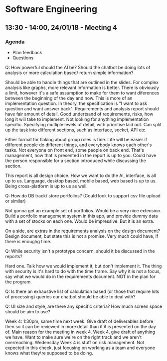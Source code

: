 # Software Engineering
## 13:30 - 14:00, 24/01/18 - Meeting 4
### Agenda
- Plan feedback
- Questions

Q: How powerful should the AI be? Should the chatbot be doing lots of analysis or more calculation based/ return simple information?

Should be able to handle things that are outlined in the slides. For complex analysis like graphs, more relevant information is better. There is obviously a limit, however it's a safe assumption to make for them to want diferences between the beginning of the day and now. This is more of an implementation question. In theory, the specification is "I want to ask question and want answer back". Requirements and analysis report should have fair amount of detail. Good undertsand of requirements, risks, how long it will take to implement. Not looking for anything implementation specific. Specifying mutliple levels of detail, with prioritise laid out. Can split up the task into different sections, such as interface, socket, API etc. 

Either format for tlaking about group roles is fine. Life will be easier if different people do different things, and everybody knows each other's tasks. Not everyone on front end, some people on back end. That's management, how that is presented in the report is up to you. Could have the person responsible for a section introduced while discussing the section. 

This report is all design choice. How we want to do the AI, interface, is all up to us. Language, desktop based, mobile based, web based is up to us. Being cross-platform is up to us as well. 

Q: How do DB track/ store portfolios? (Could look to support csv file upload or similar)

Not gonna get an example set of portfolios. Would be a very nice extension. Build a portfolio management system in this app, and provide dummy data with a set of stocks on each one. Would be impressive. But it is an extra. 

On a side, are extras in the requirements analysis on the design document? Design document, but state this is not a promise. Very much could have, if there is enoughg time. 

Q: While security isn't a prototype concern, should it be discussed in the reports?

Hard one. Talk how we would implement it, but don't implement it. The thing with security is it's hard to do with the time frame. Say why it is not a focus, say what we would do in the requirements document. NOT in the plan for the program.

Q: Is there an exhaustive list of calculation based (or those that require lots of processing) queries our chatbot should be able to deal with?

Q: UI size and style, are there any specific criteria? How much screen space should be aim to use? 



Week 4: 1:30pm, same time next week. Give draft of deliverables before then so it can be reviewed in more detail than if it is presented on the day of. Main reason for the meeting in week 4. Week 4, give draft of anything we have. Want to make sure we're on the right track and we aren't overreaching. 
Wedensday Week 4 is stuff on risk management. Not expected in this check, just focusing on working as a team and everyone knows what they\re supposed to be doing.
